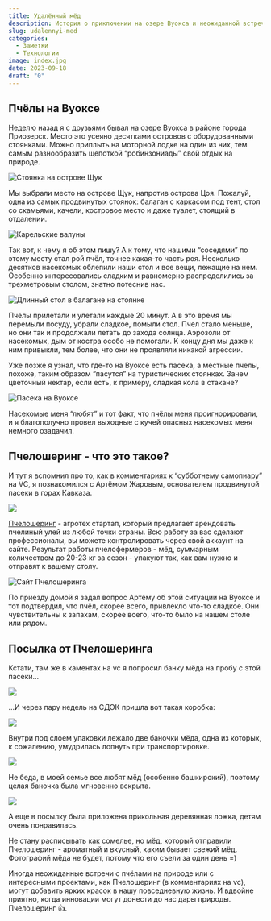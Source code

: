 ```yaml
---
title: Удалённый мёд
description: История о приключении на озере Вуокса и неожиданной встрече с роем пчёл, привела меня к интересному открытию – миру пчеловодства и удивительной инициативе под названием Пчелошеринг
slug: udalennyi-med
categories:
  - Заметки
  - Технологии
image: index.jpg
date: 2023-09-18
draft: "0"
---
```

## Пчёлы на Вуоксе

Неделю назад я с друзьями бывал на озере Вуокса в районе города Приозерск. Место это усеяно десятками островов с оборудованными стоянками. Можно приплыть на моторной лодке на один из них, тем самым разнообразить щепоткой “робинзониады” свой отдых на природе.

![Стоянка на острове Щук](2023-09-0907-46-51.JPG)

Мы выбрали место на острове Щук, напротив острова Цоя. Пожалуй, одна из самых продвинутых стоянок: балаган с каркасом под тент, стол со скамьями, качели, костровое место и даже туалет, стоящий в отдалении.

![Карельские валуны](2023-09-0908-55-16.JPG)

Так вот, к чему я об этом пишу? А к тому, что нашими “соседями” по этому месту стал рой пчёл, точнее какая-то часть роя. Несколько десятков насекомых облепили наши стол и все вещи, лежащие на нем. Особенно интересовались сладким и равномерно распределились за трехметровым столом, знатно потеснив нас.

![Длинный стол в балагане на стоянке](stol.png)

Пчёлы прилетали и улетали каждые 20 минут. А в это время мы перемыли посуду, убрали сладкое, помыли стол. Пчел стало меньше, но они так и продолжали летать до захода солнца. Аэрозоли от насекомых, дым от костра особо не помогали. К концу дня мы даже к ним привыкли, тем более, что они не проявляли никакой агрессии.

Уже позже я узнал, что где-то на Вуоксе есть пасека, а местные пчелы, похоже, таким образом “пасутся” на туристических стоянках. Зачем цветочный нектар, если есть, к примеру, сладкая кола в стакане?

![Пасека на Вуоксе](vqDnclqgBG4.jpg)

Насекомые меня “любят” и тот факт, что пчёлы меня проигнорировали, и я благополучно провел выходные с кучей опасных насекомых меня немного озадачил.

## Пчелошеринг - что это такое?

И тут я вспомнил про то, как в комментариях к “субботнему самопиару” на VC, я познакомился с Артёмом Жаровым, основателем продвинутой пасеки в горах Кавказа.

![](1671792730149161695.jpg)

[Пчелошеринг](https://пчелошеринг.рф/) - агротех стартап, который предлагает арендовать пчелиный улей из любой точки страны. Всю работу за вас сделают профессионалы, вы можете контролировать через свой аккаунт на сайте. Результат работы пчелофермеров - мёд, суммарным количеством до 20-23 кг за сезон - упакуют так, как вам нужно и отправят к вашему столу.

![Сайт Пчелошеринга](pchelosharing.png)

По приезду домой я задал вопрос Артёму об этой ситуации на Вуоксе и тот подтвердил, что пчёл, скорее всего, привлекло что-то сладкое. Они  чувствительны к запахам, скорее всего, что-то было на нашем столе или рядом.

## Посылка от Пчелошеринга

Кстати, там же в каментах на vc я попросил банку мёда на пробу с этой пасеки…

![](vc_comment.png)

…И через пару недель на СДЭК пришла вот такая коробка:

![](2023-09-1219-14-27.JPG)

Внутри под слоем упаковки лежало две баночки мёда, одна из которых, к сожалению, умудрилась лопнуть при транспортировке.

![](2023-09-1219-16-08.JPG)

Не беда, в моей семье все любят мёд (особенно башкирский), поэтому целая баночка была мгновенно вскрыта.

![](2023-09-1219-15-19.JPG)

А еще в посылку была приложена прикольная деревянная ложка, детям очень понравилась.

Не стану расписывать как сомелье, но мёд, который отправили Пчелошеринг - ароматный и вкусный, каким бывает свежий мёд. Фотографий мёда не будет, потому что его съели за один день =)

Иногда неожиданные встречи с пчёлами на природе или с интересными проектами, как Пчелошеринг (в комментариях на vc), могут добавить ярких красок в нашу повседневную жизнь. И вдвойне приятно, когда инновации могут донести до нас дары природы. Пчелошеринг 👍.